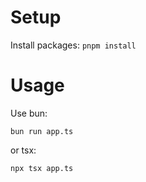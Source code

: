 # Setup

Install packages:
`pnpm install`

# Usage

Use bun:

`bun run app.ts`

or tsx:

`npx tsx app.ts`
